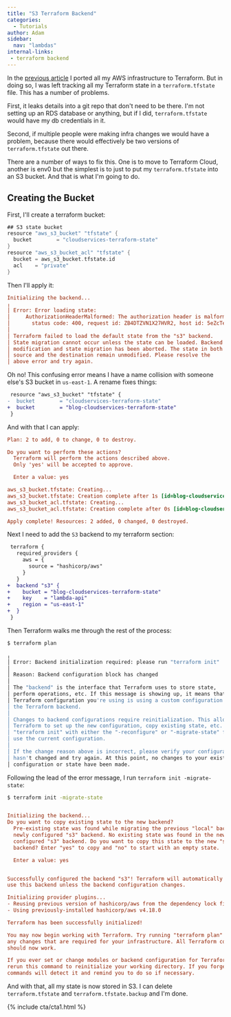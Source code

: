 ```yaml
---
title: "S3 Terraform Backend"
categories:
  - Tutorials
author: Adam
sidebar:
  nav: "lambdas"
internal-links:
 - terraform backend
---
```

In the [previous article](/blog/terraform-lambda/) I ported all my AWS infrastructure to Terraform. But in doing so, I was left tracking all my Terraform state in a `terraform.tfstate` file. This has a number of problems.

First, it leaks details into a git repo that don't need to be there. I'm not setting up an RDS database or anything, but if I did, `terraform.tfstate` would have my db credentials in it.

Second, if multiple people were making infra changes we would have a problem, because there would effectively be two versions of `terraform.tfstate` out there.

There are a number of ways to fix this. One is to move to Terraform Cloud, another is env0 but the simplest is to just to put my `terraform.tfstate` into an S3 bucket. And that is what I'm going to do.

## Creating the Bucket

First, I'll create a terraform bucket:

~~~{.groovy caption="main.tf"}
## S3 state bucket
resource "aws_s3_bucket" "tfstate" {
  bucket        = "cloudservices-terraform-state"
}
resource "aws_s3_bucket_acl" "tfstate" {
  bucket = aws_s3_bucket.tfstate.id
  acl    = "private"
}
~~~

Then I'll apply it:

~~~{.ini caption=">_"}
Initializing the backend...
╷
│ Error: Error loading state:
│     AuthorizationHeaderMalformed: The authorization header is malformed; the region 'us-east-1' is wrong; expecting 'eu-west-1'
│       status code: 400, request id: ZB4DTZVN1X27HVR2, host id: 5eZcTebhqUzdTjqRmONR5MWp6orwhKcxJrmdY8+9Y5w/lVZuni3uwmLgWUDtLgci/Tsj02DFAek=
│ 
│ Terraform failed to load the default state from the "s3" backend.
│ State migration cannot occur unless the state can be loaded. Backend
│ modification and state migration has been aborted. The state in both the
│ source and the destination remain unmodified. Please resolve the
│ above error and try again.
~~~

Oh no! This confusing error means I have a name collision with someone else's S3 bucket in `us-east-1`. A rename fixes things:

~~~{.diff caption="main.tf"}
 resource "aws_s3_bucket" "tfstate" {
-  bucket        = "cloudservices-terraform-state"
+  bucket        = "blog-cloudservices-terraform-state"
 }
~~~

And with that I can apply:

~~~{.ini caption="Output"}
Plan: 2 to add, 0 to change, 0 to destroy.

Do you want to perform these actions?
  Terraform will perform the actions described above.
  Only 'yes' will be accepted to approve.

  Enter a value: yes

aws_s3_bucket.tfstate: Creating...
aws_s3_bucket.tfstate: Creation complete after 1s [id=blog-cloudservices-terraform-state]
aws_s3_bucket_acl.tfstate: Creating...
aws_s3_bucket_acl.tfstate: Creation complete after 0s [id=blog-cloudservices-terraform-state,private]

Apply complete! Resources: 2 added, 0 changed, 0 destroyed.
~~~

Next I need to add the `S3` backend to my terraform section:

~~~{.diff caption="main.tf"}
 terraform {
   required_providers {
     aws = {
       source = "hashicorp/aws"
     }
   }
+  backend "s3" {
+    bucket = "blog-cloudservices-terraform-state"
+    key    = "lambda-api"
+    region = "us-east-1"
+  }
 }
~~~

Then Terraform walks me through the rest of the process:

~~~{.bash caption=">_"}
$ terraform plan
~~~

~~~{.bash caption=""}
╷
│ Error: Backend initialization required: please run "terraform init"
│ 
│ Reason: Backend configuration block has changed
│ 
│ The "backend" is the interface that Terraform uses to store state,
│ perform operations, etc. If this message is showing up, it means that the
│ Terraform configuration you're using is using a custom configuration for
│ the Terraform backend.
│ 
│ Changes to backend configurations require reinitialization. This allows
│ Terraform to set up the new configuration, copy existing state, etc. Please run
│ "terraform init" with either the "-reconfigure" or "-migrate-state" flags to
│ use the current configuration.
│ 
│ If the change reason above is incorrect, please verify your configuration
│ hasn't changed and try again. At this point, no changes to your existing
│ configuration or state have been made.
~~~

Following the lead of the error message, I run `terraform init -migrate-state`:

~~~{.bash caption=">_"}
$ terraform init -migrate-state
~~~

~~~{.ini caption=""}

Initializing the backend...
Do you want to copy existing state to the new backend?
  Pre-existing state was found while migrating the previous "local" backend to the
  newly configured "s3" backend. No existing state was found in the newly
  configured "s3" backend. Do you want to copy this state to the new "s3"
  backend? Enter "yes" to copy and "no" to start with an empty state.

  Enter a value: yes


Successfully configured the backend "s3"! Terraform will automatically
use this backend unless the backend configuration changes.

Initializing provider plugins...
- Reusing previous version of hashicorp/aws from the dependency lock file
- Using previously-installed hashicorp/aws v4.18.0

Terraform has been successfully initialized!

You may now begin working with Terraform. Try running "terraform plan" to see
any changes that are required for your infrastructure. All Terraform commands
should now work.

If you ever set or change modules or backend configuration for Terraform,
rerun this command to reinitialize your working directory. If you forget, other
commands will detect it and remind you to do so if necessary.
~~~

And with that, all my state is now stored in S3. I can delete `terraform.tfstate` and `terraform.tfstate.backup` and I'm done.

{% include cta/cta1.html %}
